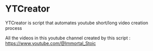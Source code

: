 # YTCreator
YTCreator is script that automates youtube short/long video creation process

All the videos in this youtube channel created by this script : https://www.youtube.com/@Immortal_Stoic
